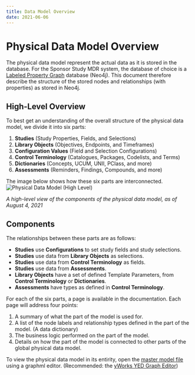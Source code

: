 ```yaml
---
title: Data Model Overview
date: 2021-06-06
---
```


# Physical Data Model Overview
The physical data model represent the actual data as it is stored in the database. 
For the Sponsor Study MDR system, the database of choice is a [Labeled Property Graph](https://en.wikipedia.org/wiki/Graph_database#Labeled-property_graph) database (Neo4j).
This document therefore describe the structure of the stored nodes and relationships (with properties) as stored in Neo4j.

## High-Level Overview
To best get an understanding of the overall structure of the physical data model, we divide it into six parts:
1. **Studies** (Study Properties, Fields, and Selections)
2. **Library Objects** (Objectives, Endpoints, and Timeframes)
3. **Configuration Values** (Field and Selection Configurations)
4. **Control Terminology** (Catalogues, Packages, Codelists, and Terms)
5. **Dictionaries** (Concepts, UCUM, UNII, PClass, and more)
6. **Assessments** (Reminders, Findings, Compounds, and more)

The image below shows how these six parts are interconnected.
<a :href="$withBase('/model/physical_data_model/high-level-neo4j-model.png')" target="_blank" class="tertiary--text footer-links">
    ![Physical Data Model (High Level)](~@source/images/model/physical_data_model/high-level-neo4j-model.png)
</a>

*A high-level view of the components of the physical data model, as of August 4, 2021*

## Components
The relationships between these parts are as follows:
- **Studies** use **Configurations** to set study fields and study selections.
- **Studies** use data from **Library Objects** as selections.
- **Studies** use data from **Control Terminology** as fields.
- **Studies** use data from **Assessments**.
- **Library Objects** have a set of defined Template Parameters, from **Control Terminology** or **Dictionaries**.
- **Assessments** have types as defined in **Control Terminology**.


For each of the six parts, a page is available in the documentation. Each page will address four points:
1. A summary of what the part of the model is used for.
2. A list of the node labels and relationship types defined in the part of the model. (A data dictionary)
3. The business logic performed on the part of the model.
4. Details on how the part of the model is connected to other parts of the global physical data model.

To view the physical data model in its entirity, open the [master model file](https://orgremoved.visualstudio.com/Clinical-MDR/_git/neo4j-mdr-db?path=%2Fmodel%2Fphysical_data_model%2Fneo4j-model.graphml) using a graphml editor.
(Recommended: the [yWorks YED Graph Editor](https://www.yworks.com/products/yed))

